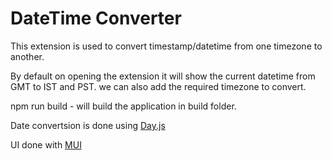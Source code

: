 # DateTime Converter

This extension is used to convert timestamp/datetime from one timezone to another.

By default on opening the extension it will show the current datetime from GMT to IST and PST. we can also add the required timezone to convert.

npm run build - will build the application in build folder.

Date convertsion is done using [Day.js](https://day.js.org/)

UI done with [MUI](https://mui.com/material-ui)